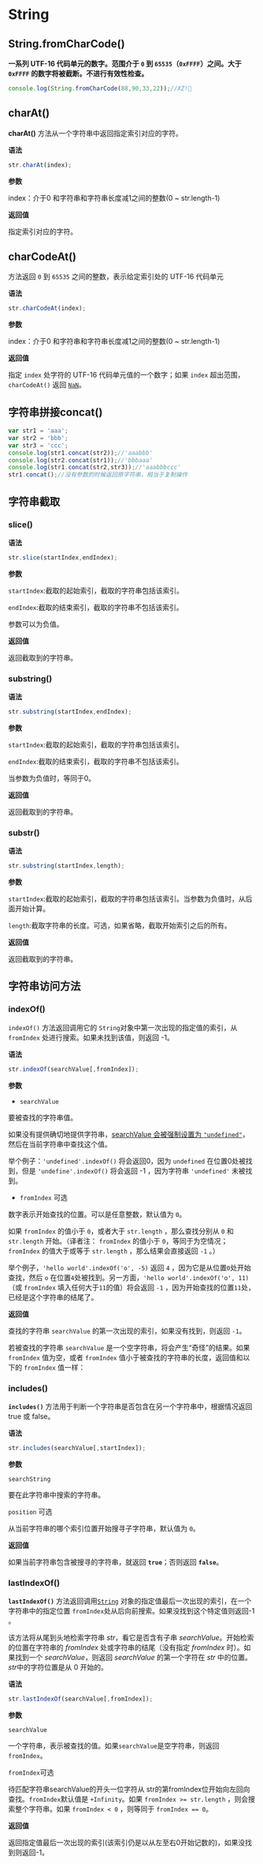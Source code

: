 #  String

##  String.fromCharCode()

**一系列 UTF-16 代码单元的数字。范围介于 `0` 到 `65535`（`0xFFFF`）之间。大于 `0xFFFF` 的数字将被截断。不进行有效性检查。**

```javascript
console.log(String.fromCharCode(88,90,33,22));//XZ!
```

##  charAt()

**charAt()** 方法从一个字符串中返回指定索引对应的字符。

**语法**

```javascript
str.charAt(index);
```

**参数**

index：介于0 和字符串和字符串长度减1之间的整数(0 ~ str.length-1)

**返回值**

指定索引对应的字符。

##   charCodeAt()

方法返回 `0` 到 `65535` 之间的整数，表示给定索引处的 UTF-16 代码单元

**语法**

```javascript
str.charCodeAt(index);
```

**参数**

index：介于0 和字符串和字符串长度减1之间的整数(0 ~ str.length-1)

**返回值**

指定 `index` 处字符的 UTF-16 代码单元值的一个数字；如果 `index` 超出范围，`charCodeAt()` 返回 [`NaN`](https://developer.mozilla.org/zh-CN/docs/Web/JavaScript/Reference/Global_Objects/NaN)。

##  字符串拼接concat()

```javascript
var str1 = 'aaa';
var str2 = 'bbb';
var str3 = 'ccc';
console.log(str1.concat(str2));//'aaabbb'
console.log(str2.concat(str1));//'bbbaaa'
console.log(str1.concat(str2,str3));//'aaabbbccc'
str1.concat();//没有参数的时候返回原字符串，相当于复制操作
```

##  字符串截取

###  slice()

**语法**

```javascript
str.slice(startIndex,endIndex);
```

**参数**

`startIndex`:截取的起始索引，截取的字符串包括该索引。

`endIndex`:截取的结束索引，截取的字符串不包括该索引。

参数可以为负值。

**返回值**

返回截取到的字符串。

###  substring()

**语法**

```javascript
str.substring(startIndex,endIndex);
```

**参数**

`startIndex`:截取的起始索引，截取的字符串包括该索引。

`endIndex`:截取的结束索引，截取的字符串不包括该索引。

当参数为负值时，等同于0。

**返回值**

返回截取到的字符串。

###  substr()

**语法**

```javascript
str.substring(startIndex,length);
```

**参数**

`startIndex`:截取的起始索引，截取的字符串包括该索引。当参数为负值时，从后面开始计算。

`length`:截取字符串的长度。可选，如果省略，截取开始索引之后的所有。

**返回值**

返回截取到的字符串。

##  字符串访问方法

###  indexOf()

`indexOf()` 方法返回调用它的 `String`对象中第一次出现的指定值的索引，从 `fromIndex` 处进行搜索。如果未找到该值，则返回 -1。

**语法**

```javascript
str.indexOf(searchValue[,fromIndex]);
```

**参数**

* `searchValue`

要被查找的字符串值。

如果没有提供确切地提供字符串，[searchValue 会被强制设置为 `"undefined"`](https://tc39.github.io/ecma262/#sec-tostring)， 然后在当前字符串中查找这个值。

举个例子：`'undefined'.indexOf()` 将会返回0，因为 `undefined` 在位置0处被找到，但是 `'undefine'.indexOf()` 将会返回 -1 ，因为字符串 `'undefined'` 未被找到。

* `fromIndex` 可选

数字表示开始查找的位置。可以是任意整数，默认值为 `0`。

如果 `fromIndex` 的值小于 `0`，或者大于 `str.length` ，那么查找分别从 `0` 和`str.length` 开始。（译者注： `fromIndex` 的值小于 `0`，等同于为空情况； `fromIndex` 的值大于或等于 `str.length` ，那么结果会直接返回 `-1` 。）

举个例子，`'hello world'.indexOf('o', -5)` 返回 `4` ，因为它是从位置`0`处开始查找，然后 `o` 在位置`4`处被找到。另一方面，`'hello world'.indexOf('o', 11)` （或 `fromIndex` 填入任何大于`11`的值）将会返回 `-1` ，因为开始查找的位置`11`处，已经是这个字符串的结尾了。

**返回值**

查找的字符串 `searchValue` 的第一次出现的索引，如果没有找到，则返回 `-1`。

若被查找的字符串 `searchValue` 是一个空字符串，将会产生“奇怪”的结果。如果 `fromIndex` 值为空，或者 `fromIndex` 值小于被查找的字符串的长度，返回值和以下的 `fromIndex` 值一样：

###  includes()

**`includes()`** 方法用于判断一个字符串是否包含在另一个字符串中，根据情况返回 true 或 false。

**语法**

```javascript
str.includes(searchValue[,startIndex]);
```

**参数**

`searchString`

要在此字符串中搜索的字符串。

`position` 可选

从当前字符串的哪个索引位置开始搜寻子字符串，默认值为 `0`。

**返回值**

如果当前字符串包含被搜寻的字符串，就返回 **`true`**；否则返回 **`false`**。

###  lastIndexOf()

**`lastIndexOf()`** 方法返回调用[`String`](https://developer.mozilla.org/zh-CN/docs/Web/JavaScript/Reference/String) 对象的指定值最后一次出现的索引，在一个字符串中的指定位置 `fromIndex`处从后向前搜索。如果没找到这个特定值则返回-1 。

该方法将从尾到头地检索字符串 *str*，看它是否含有子串 *searchValue*。开始检索的位置在字符串的 *fromIndex* 处或字符串的结尾（没有指定 *fromIndex* 时）。如果找到一个 *searchValue*，则返回 *searchValue* 的第一个字符在 *str* 中的位置。*str*中的字符位置是从 0 开始的。

**语法**

```javascript
str.lastIndexOf(searchValue[,fromIndex]);
```

**参数**

`searchValue`

一个字符串，表示被查找的值。如果`searchValue`是空字符串，则返回`fromIndex`。

`fromIndex`可选

待匹配字符串searchValue的开头一位字符从 str的第fromIndex位开始向左回向查找。`fromIndex`默认值是 `+Infinity`。如果 `fromIndex >= str.length` ，则会搜索整个字符串。如果 `fromIndex < 0` ，则等同于 `fromIndex == 0`。

**返回值**

返回指定值最后一次出现的索引(该索引仍是以从左至右0开始记数的)，如果没找到则返回-1。
